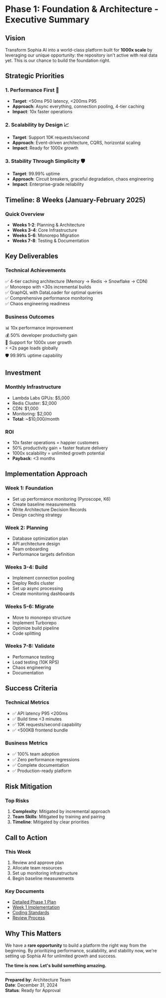 # Phase 1: Foundation & Architecture - Executive Summary

## Vision

Transform Sophia AI into a world-class platform built for **1000x scale** by leveraging our unique opportunity: the repository isn't active with real data yet. This is our chance to build the foundation right.

## Strategic Priorities

### 1. Performance First 🚀
- **Target**: <50ms P50 latency, <200ms P95
- **Approach**: Async everything, connection pooling, 4-tier caching
- **Impact**: 10x faster operations

### 2. Scalability by Design 📈
- **Target**: Support 10K requests/second
- **Approach**: Event-driven architecture, CQRS, horizontal scaling
- **Impact**: Ready for 1000x growth

### 3. Stability Through Simplicity 🛡️
- **Target**: 99.99% uptime
- **Approach**: Circuit breakers, graceful degradation, chaos engineering
- **Impact**: Enterprise-grade reliability

## Timeline: 8 Weeks (January-February 2025)

### Quick Overview
- **Weeks 1-2**: Planning & Architecture
- **Weeks 3-4**: Core Infrastructure
- **Weeks 5-6**: Monorepo Migration
- **Weeks 7-8**: Testing & Documentation

## Key Deliverables

### Technical Achievements
✅ 4-tier caching architecture (Memory → Redis → Snowflake → CDN)  
✅ Monorepo with <30s incremental builds  
✅ GraphQL with DataLoader for optimal queries  
✅ Comprehensive performance monitoring  
✅ Chaos engineering readiness  

### Business Outcomes
📊 10x performance improvement  
💰 50% developer productivity gain  
🎯 Support for 1000x user growth  
⚡ <2s page loads globally  
🛡️ 99.99% uptime capability  

## Investment

### Monthly Infrastructure
- Lambda Labs GPUs: $5,000
- Redis Cluster: $2,000
- CDN: $1,000
- Monitoring: $2,000
- **Total**: ~$10,000/month

### ROI
- 10x faster operations = happier customers
- 50% productivity gain = faster feature delivery
- 1000x scalability = unlimited growth potential
- **Payback**: <3 months

## Implementation Approach

### Week 1: Foundation
- Set up performance monitoring (Pyroscope, K6)
- Create baseline measurements
- Write Architecture Decision Records
- Design caching strategy

### Week 2: Planning
- Database optimization plan
- API architecture design
- Team onboarding
- Performance targets definition

### Weeks 3-4: Build
- Implement connection pooling
- Deploy Redis cluster
- Set up async processing
- Create monitoring dashboards

### Weeks 5-6: Migrate
- Move to monorepo structure
- Implement Turborepo
- Optimize build pipeline
- Code splitting

### Weeks 7-8: Validate
- Performance testing
- Load testing (10K RPS)
- Chaos engineering
- Documentation

## Success Criteria

### Technical Metrics
- ✅ API latency P95 <200ms
- ✅ Build time <3 minutes
- ✅ 10K requests/second capability
- ✅ <500KB frontend bundle

### Business Metrics
- ✅ 100% team adoption
- ✅ Zero performance regressions
- ✅ Complete documentation
- ✅ Production-ready platform

## Risk Mitigation

### Top Risks
1. **Complexity**: Mitigated by incremental approach
2. **Team Skills**: Mitigated by training and pairing
3. **Timeline**: Mitigated by clear priorities

## Call to Action

### This Week
1. Review and approve plan
2. Allocate team resources
3. Set up monitoring infrastructure
4. Begin baseline measurements

### Key Documents
- [Detailed Phase 1 Plan](PHASE_1_FOUNDATION_PLAN.md)
- [Week 1 Implementation](WEEK_1_IMPLEMENTATION_CHECKLIST.md)
- [Coding Standards](PERFORMANCE_FIRST_CODING_STANDARDS.md)
- [Review Process](REVIEW_AND_DOCUMENTATION_PROCESS.md)

## Why This Matters

We have a **rare opportunity** to build a platform the right way from the beginning. By prioritizing performance, scalability, and stability now, we're setting up Sophia AI for unlimited growth and success.

**The time is now. Let's build something amazing.**

---

**Prepared by**: Architecture Team  
**Date**: December 31, 2024  
**Status**: Ready for Approval 